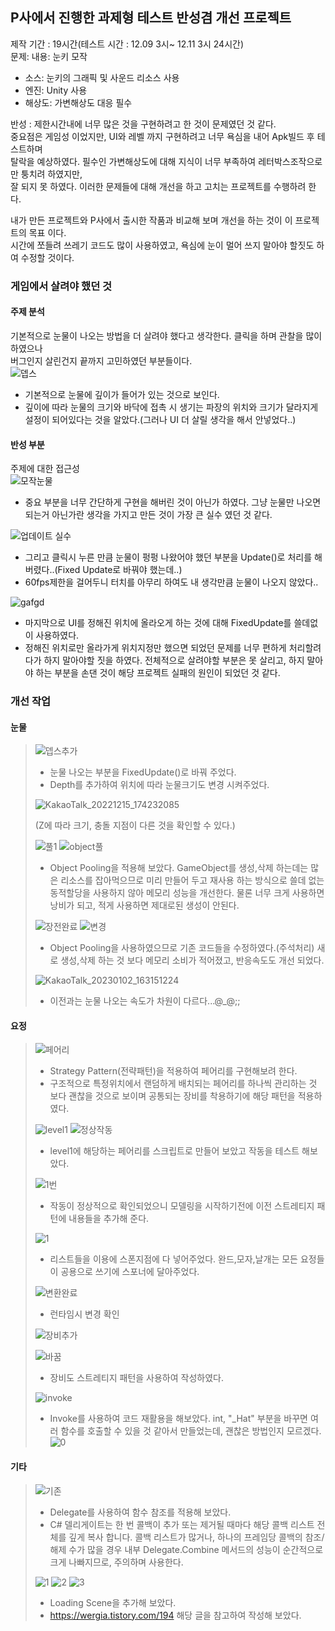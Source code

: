 ## P사에서 진행한 과제형 테스트 반성겸 개선 프로젝트
제작 기간 : 19시간(테스트 시간 : 12.09 3시~ 12.11 3시 24시간)\
문제: 내용: 눈키 모작
  - 소스: 눈키의 그래픽 및 사운드 리소스 사용
  - 엔진: Unity 사용
  - 해상도: 가변해상도 대응 필수
 
 반성 : 제한시간내에 너무 많은 것을 구현하려고 한 것이 문제였던 것 같다.\
 중요점은 게임성 이었지만, UI와 레벨 까지 구현하려고 너무 욕심을 내어 Apk빌드 후 테스트하며\
 탈락을 예상하였다. 필수인 가변해상도에 대해 지식이 너무 부족하여 레터박스조작으로만 퉁치려 하였지만,\
 잘 되지 못 하였다. 이러한 문제들에 대해 개선을 하고 고치는 프로젝트를 수행하려 한다.
 
 내가 만든 프로젝트와 P사에서 출시한 작품과 비교해 보며 개선을 하는 것이 이 프로젝트의 목표 이다.\
 시간에 쪼들려 쓰레기 코드도 많이 사용하였고, 욕심에 눈이 멀어 쓰지 말아야 할짓도 하여 수정할 것이다.

### 게임에서 살려야 했던 것
#### 주제 분석
기본적으로 눈물이 나오는 방법을 더 살려야 했다고 생각한다. 클릭을 하며 관찰을 많이 하였으나\
버그인지 살린건지 끝까지 고민하였던 부분들이다.\
![뎁스](https://user-images.githubusercontent.com/93506849/207499642-12471466-6e1c-49b2-a633-2bf529f90798.JPG)
- 기본적으로 눈물에 깊이가 들어가 있는 것으로 보인다.
- 깊이에 따라 눈물의 크기와 바닥에 접촉 시 생기는 파장의 위치와 크기가 달라지게 설정이 되어있다는 것을 알았다.(그러나 UI 더 살릴 생각을 해서 안넣었다..)

#### 반성 부분
주제에 대한 접근성\
![모작눈물](https://user-images.githubusercontent.com/93506849/207500089-90cecb4f-d132-4572-8ed8-e8dda870c5f3.JPG)
- 중요 부분을 너무 간단하게 구현을 해버린 것이 아닌가 하였다. 그냥 눈물만 나오면 되는거 아닌가란 생각을 가지고 만든 것이 가장 큰 실수 였던 것 같다.

![업데이트 실수](https://user-images.githubusercontent.com/93506849/207500303-750d8a72-89ff-436c-89e7-7dd4e5aaeead.JPG)

- 그리고 클릭시 누른 만큼 눈물이 펑펑 나왔어야 했던 부분을 Update()로 처리를 해버렸다..(Fixed Update로 바꿔야 했는데..)
- 60fps제한을 걸어두니 터치를 아무리 하여도 내 생각만큼 눈물이 나오지 않았다..

 ![gafgd](https://user-images.githubusercontent.com/93506849/207501237-771abf1a-b198-4ad9-9b79-843c2c0560be.JPG)
 
- 마지막으로 UI를 정해진 위치에 올라오게 하는 것에 대해 FixedUpdate를 쓸데없이 사용하였다.
- 정해진 위치로만 올라가게 위치지정만 했으면 되었던 문제를 너무 편하게 처리할려다가 하지 말아야할 짓을 하였다.
전체적으로 살려야할 부분은 못 살리고, 하지 말아야 하는 부분을 손댄 것이 해당 프로젝트 실패의 원인이 되었던 것 같다.

### 개선 작업
#### 눈물
> ![뎁스추가](https://user-images.githubusercontent.com/93506849/207812270-2cbb40a6-e4a8-4b12-9435-076014e55ad9.JPG)
> - 눈물 나오는 부분을 FixedUpdate()로 바꿔 주었다.
> - Depth를 추가하여 위치에 따라 눈물크기도 변경 시켜주었다.
> 
> ![KakaoTalk_20221215_174232085](https://user-images.githubusercontent.com/93506849/207813156-ef48dd14-0508-4691-8de8-601eba7a967e.gif)
> 
> (Z에 따라 크기, 충돌 지점이 다른 것을 확인할 수 있다.)
> 
>![풀1](https://user-images.githubusercontent.com/93506849/210203290-b9b0514a-ec54-4c83-946e-7ff8d36e4d52.JPG)
>![object풀](https://user-images.githubusercontent.com/93506849/210203300-87efd2b5-e607-4416-8262-bb886371aeeb.JPG)
> - Object Pooling을 적용해 보았다. GameObject를 생성,삭제 하는데는 많은 리소스를 잡아먹으므로 미리 만들어 두고 재사용 하는 방식으로 쓸데 없는 동적할당을 사용하지 않아 메모리 성능을 개선한다. 물론 너무 크게 사용하면 낭비가 되고, 적게 사용하면 제대로된 생성이 안된다.
>
>![장전완료](https://user-images.githubusercontent.com/93506849/210203739-b1c9160f-90c0-4ffb-be15-c3c359a9dfaf.JPG)
>![변경](https://user-images.githubusercontent.com/93506849/210203751-f50585a9-0385-4871-a3dd-11470e662739.JPG)
> - Object Pooling을 사용하였으므로 기존 코드들을 수정하였다.(주석처리) 새로 생성,삭제 하는 것 보다 메모리 소비가 적어졌고, 반응속도도 개선 되었다.
> 
>![KakaoTalk_20230102_163151224](https://user-images.githubusercontent.com/93506849/210204203-c9956331-f119-4871-b5f5-80fda4dd6624.gif)
> - 이전과는 눈물 나오는 속도가 차원이 다르다...@_@;;
>
#### 요정
> ![페어리](https://user-images.githubusercontent.com/93506849/208022339-87aeac73-c4bc-41d9-beb3-2d068d477432.JPG)
> - Strategy Pattern(전략패턴)을 적용하여 페어리를 구현해보려 한다.
> - 구조적으로 특정위치에서 랜덤하게 배치되는 페어리를 하나씩 관리하는 것 보다 괜찮을 것으로 보이며 공통되는 장비를 착용하기에 해당 패턴을 적용하였다.
> 
> ![level1](https://user-images.githubusercontent.com/93506849/208022467-33b5e746-dc73-4bde-bc99-dcaff629e6cd.JPG)
> ![정상작동](https://user-images.githubusercontent.com/93506849/208023776-9bba09f8-0e76-4be5-8dec-f0ac3152d910.JPG)
> - level1에 해당하는 페어리를 스크립트로 만들어 보았고 작동을 테스트 해보았다.
>
>![1번](https://user-images.githubusercontent.com/93506849/208283936-0b8d8eda-e961-47c4-8106-a478662a5621.JPG)
> - 작동이 정상적으로 확인되었으니 모델링을 시작하기전에 이전 스트레티지 패턴에 내용들을 추가해 준다.
>
> ![1](https://user-images.githubusercontent.com/93506849/208283968-3daa4cd3-6b21-4e6d-89d2-f63bb49ebfa8.JPG)
> - 리스트들을 이용에 스폰지점에 다 넣어주었다. 완드,모자,날개는 모든 요정들이 공용으로 쓰기에 스포너에 달아주었다.
>
> ![변환완료](https://user-images.githubusercontent.com/93506849/208283989-f0ae41ab-3d80-47e2-aebf-3b174d5cc3b2.JPG)
> - 런타임시 변경 확인
> 
> ![장비추가](https://user-images.githubusercontent.com/93506849/209457208-524138fe-e47d-4aa6-b215-35bdb5c746b3.JPG)
> 
> ![바꿈](https://user-images.githubusercontent.com/93506849/209457218-c9f7504c-5058-42e4-8ffd-4fcbfa6c8a3d.JPG)
> - 장비도 스트레티지 패턴을 사용하여 작성하였다.
>
>![invoke](https://user-images.githubusercontent.com/93506849/209608575-093c836a-0605-45d9-8736-617307a6dfb9.JPG)
> - Invoke를 사용하여 코드 재활용을 해보았다. int, "_Hat" 부분을 바꾸면 여러 함수를 호출할 수 있을 것 같아서 만들었는데, 괜찮은 방법인지 모르겠다.
>![0](https://user-images.githubusercontent.com/93506849/209608673-e23a4f18-2288-4cad-9ece-7832efef41a3.JPG)
>
#### 기타
> ![기존](https://user-images.githubusercontent.com/93506849/209037132-fe1e9249-a959-4875-a6f6-bddb2004c444.jpg)
> - Delegate를 사용하여 함수 참조를 적용해 보았다.
> - C# 델리게이트는 한 번 콜백이 추가 또는 제거될 때마다 해당 콜백 리스트 전체를 깊게 복사 합니다. 콜백 리스트가 많거나, 하나의 프레임당 콜백의 참조/해제 수가 많을 경우 내부 Delegate.Combine 메서드의 성능이 순간적으로 크게 나빠지므로, 주의하며 사용한다.
>
>![1](https://user-images.githubusercontent.com/93506849/210197290-174674a2-b3fd-41ba-accc-f7350fcd9c16.JPG)
>![2](https://user-images.githubusercontent.com/93506849/210197296-28da5a99-1cb3-4e4a-b395-dc1f9ecabf56.JPG)
>![3](https://user-images.githubusercontent.com/93506849/210197301-19f43601-9404-433c-ab24-d52d9ded45a2.JPG)
> - Loading Scene을 추가해 보았다. 
> - https://wergia.tistory.com/194 해당 글을 참고하여 작성해 보았다.


